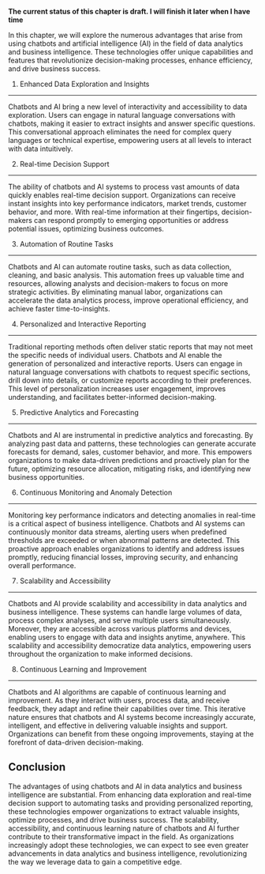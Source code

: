 **The current status of this chapter is draft. I will finish it later when I have time**

In this chapter, we will explore the numerous advantages that arise from using chatbots and artificial intelligence (AI) in the field of data analytics and business intelligence. These technologies offer unique capabilities and features that revolutionize decision-making processes, enhance efficiency, and drive business success.

1. Enhanced Data Exploration and Insights
-----------------------------------------

Chatbots and AI bring a new level of interactivity and accessibility to data exploration. Users can engage in natural language conversations with chatbots, making it easier to extract insights and answer specific questions. This conversational approach eliminates the need for complex query languages or technical expertise, empowering users at all levels to interact with data intuitively.

2. Real-time Decision Support
-----------------------------

The ability of chatbots and AI systems to process vast amounts of data quickly enables real-time decision support. Organizations can receive instant insights into key performance indicators, market trends, customer behavior, and more. With real-time information at their fingertips, decision-makers can respond promptly to emerging opportunities or address potential issues, optimizing business outcomes.

3. Automation of Routine Tasks
------------------------------

Chatbots and AI can automate routine tasks, such as data collection, cleaning, and basic analysis. This automation frees up valuable time and resources, allowing analysts and decision-makers to focus on more strategic activities. By eliminating manual labor, organizations can accelerate the data analytics process, improve operational efficiency, and achieve faster time-to-insights.

4. Personalized and Interactive Reporting
-----------------------------------------

Traditional reporting methods often deliver static reports that may not meet the specific needs of individual users. Chatbots and AI enable the generation of personalized and interactive reports. Users can engage in natural language conversations with chatbots to request specific sections, drill down into details, or customize reports according to their preferences. This level of personalization increases user engagement, improves understanding, and facilitates better-informed decision-making.

5. Predictive Analytics and Forecasting
---------------------------------------

Chatbots and AI are instrumental in predictive analytics and forecasting. By analyzing past data and patterns, these technologies can generate accurate forecasts for demand, sales, customer behavior, and more. This empowers organizations to make data-driven predictions and proactively plan for the future, optimizing resource allocation, mitigating risks, and identifying new business opportunities.

6. Continuous Monitoring and Anomaly Detection
----------------------------------------------

Monitoring key performance indicators and detecting anomalies in real-time is a critical aspect of business intelligence. Chatbots and AI systems can continuously monitor data streams, alerting users when predefined thresholds are exceeded or when abnormal patterns are detected. This proactive approach enables organizations to identify and address issues promptly, reducing financial losses, improving security, and enhancing overall performance.

7. Scalability and Accessibility
--------------------------------

Chatbots and AI provide scalability and accessibility in data analytics and business intelligence. These systems can handle large volumes of data, process complex analyses, and serve multiple users simultaneously. Moreover, they are accessible across various platforms and devices, enabling users to engage with data and insights anytime, anywhere. This scalability and accessibility democratize data analytics, empowering users throughout the organization to make informed decisions.

8. Continuous Learning and Improvement
--------------------------------------

Chatbots and AI algorithms are capable of continuous learning and improvement. As they interact with users, process data, and receive feedback, they adapt and refine their capabilities over time. This iterative nature ensures that chatbots and AI systems become increasingly accurate, intelligent, and effective in delivering valuable insights and support. Organizations can benefit from these ongoing improvements, staying at the forefront of data-driven decision-making.

Conclusion
----------

The advantages of using chatbots and AI in data analytics and business intelligence are substantial. From enhancing data exploration and real-time decision support to automating tasks and providing personalized reporting, these technologies empower organizations to extract valuable insights, optimize processes, and drive business success. The scalability, accessibility, and continuous learning nature of chatbots and AI further contribute to their transformative impact in the field. As organizations increasingly adopt these technologies, we can expect to see even greater advancements in data analytics and business intelligence, revolutionizing the way we leverage data to gain a competitive edge.
